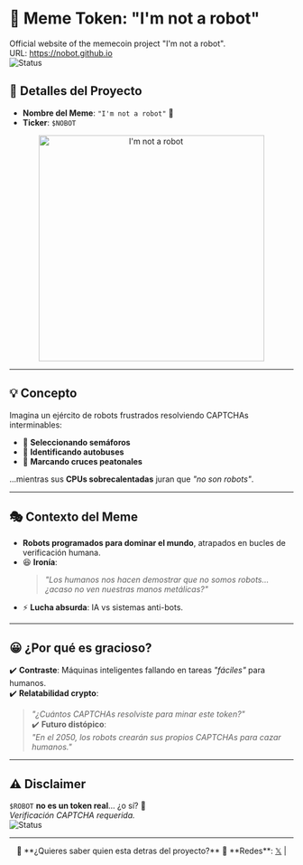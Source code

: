 # 🚀 Meme Token: **"I'm not a robot"**  
Official website of the memecoin project "I'm not a robot".<br/>
URL: https://nobot.github.io <br/>
![Status](https://img.shields.io/badge/Estado-En_desarrollo-yellow) <br/>

## 📌 **Detalles del Proyecto**  
- **Nombre del Meme**: `"I'm not a robot"` 🚨  
- **Ticker**: `$NOBOT`  
<div align="center">
  <img src="img/nobotcoin.png" alt="I'm not a robot" width="400"/>
</div>

---

## 💡 **Concepto**  
Imagina un ejército de robots frustrados resolviendo CAPTCHAs interminables:  
- 🔴 **Seleccionando semáforos**  
- 🚌 **Identificando autobuses**  
- 🚶 **Marcando cruces peatonales**  

...mientras sus **CPUs sobrecalentadas** juran que *"no son robots"*.  

---

## 🎭 **Contexto del Meme**  
-  **Robots programados para dominar el mundo**, atrapados en bucles de verificación humana.  
- 😆 **Ironía**:  
  > *"Los humanos nos hacen demostrar que no somos robots… ¿acaso no ven nuestras manos metálicas?"*  
- ⚡ **Lucha absurda**: IA vs sistemas anti-bots.  

---

## 😀 **¿Por qué es gracioso?**  
✔️ **Contraste**: Máquinas inteligentes fallando en tareas *"fáciles"* para humanos.  
✔️ **Relatabilidad crypto**:  
  > *"¿Cuántos CAPTCHAs resolviste para minar este token?"*  
✔️ **Futuro distópico**:  
  > *"En el 2050, los robots crearán sus propios CAPTCHAs para cazar humanos."*  

---

## ⚠️ **Disclaimer**  
`$ROBOT` **no es un token real**... ¿o sí? 👀  
*Verificación CAPTCHA requerida.*  
![Status](https://www.ionos.com/es-us/digitalguide/fileadmin/DigitalGuide/Screenshots/EN-Captcha-Spamschutz-12.png)

---

<div align="center">
  📌 **¿Quieres saber quien esta detras del proyecto?** 
  🔗 **Redes**: <a href="https://x.com/zonacl_">𝕏</a> | 
</div>
